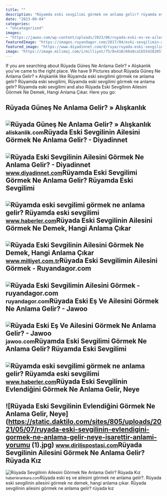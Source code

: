 ```yaml
---
title: ""
description: "Rüyamda eski sevgilimi görmek ne anlama gelir? rüyamda eski sevgilimi"
date: "2023-09-04"
categories:
- "Uncategorized"
images:
- "https://jawoo.com/wp-content/uploads/2023/06/ruyada-eski-es-ve-ailesini-gormek-ne-anlama-gelir_82475.jpg"
featuredImage: "https://images.ruyandagor.com/2017/04/eski-sevgilimin-ailesini-gormek-2013.jpg"
featured_image: "https://www.diyadinnet.com/d/ruya/ruyada-eski-sevgilinin-ailesini-gormek-ne-anlama-gelir-160.jpg"
image: "https://image.milimaj.com/i/milliyet/75/0x410/60a9ca1b554282057cb16011.jpg"
---
```


If you are searching about Rüyada Güneş Ne Anlama Gelir? » Alışkanlık you've came to the right place. We have 9 Pictures about Rüyada Güneş Ne Anlama Gelir? » Alışkanlık like Rüyamda eski sevgilimi görmek ne anlama gelir? Rüyamda eski sevgilimi, Rüyamda eski sevgilimi görmek ne anlama gelir? Rüyamda eski sevgilimi and also Rüyada Eski Sevgilinin Ailesini Görmek Ne Demek, Hangi Anlama Çıkar. Here you go:

Rüyada Güneş Ne Anlama Gelir? » Alışkanlık
------------------------------------------

 ![Rüyada Güneş Ne Anlama Gelir? » Alışkanlık](https://aliskanlik.com/wp-content/uploads/2022/04/Ruyada-Gunes-Ne-Anlama-Gelir.jpeg) <small>aliskanlik.com</small>Rüyada Eski Sevgilinin Ailesini Görmek Ne Anlama Gelir? - Diyadinnet
--------------------------------------------------------------------

 ![Rüyada Eski Sevgilinin Ailesini Görmek Ne Anlama Gelir? - Diyadinnet](https://www.diyadinnet.com/d/ruya/ruyada-eski-sevgilinin-ailesini-gormek-ne-anlama-gelir-160.jpg) <small>www.diyadinnet.com</small>Rüyamda Eski Sevgilimi Görmek Ne Anlama Gelir? Rüyamda Eski Sevgilimi
---------------------------------------------------------------------

 ![Rüyamda eski sevgilimi görmek ne anlama gelir? Rüyamda eski sevgilimi](https://i.hbrcdn.com/haber/2023/02/22/ruyamda-eski-sevgilimi-gormek-ne-anlama-gelir-15651123_4842_amp.jpg) <small>www.haberler.com</small>Rüyada Eski Sevgilinin Ailesini Görmek Ne Demek, Hangi Anlama Çıkar
-------------------------------------------------------------------

 ![Rüyada Eski Sevgilinin Ailesini Görmek Ne Demek, Hangi Anlama Çıkar](https://image.milimaj.com/i/milliyet/75/0x410/60a9ca1b554282057cb16011.jpg) <small>www.milliyet.com.tr</small>Rüyada Eski Sevgilimin Ailesini Görmek - Ruyandagor.com
-------------------------------------------------------

 ![Rüyada Eski Sevgilimin Ailesini Görmek - ruyandagor.com](https://images.ruyandagor.com/2017/04/eski-sevgilimin-ailesini-gormek-2013.jpg) <small>ruyandagor.com</small>Rüyada Eski Eş Ve Ailesini Görmek Ne Anlama Gelir? - Jawoo
----------------------------------------------------------

 ![Rüyada Eski Eş Ve Ailesini Görmek Ne Anlama Gelir? - Jawoo](https://jawoo.com/wp-content/uploads/2023/06/ruyada-eski-es-ve-ailesini-gormek-ne-anlama-gelir_82475.jpg) <small>jawoo.com</small>Rüyamda Eski Sevgilimi Görmek Ne Anlama Gelir? Rüyamda Eski Sevgilimi
---------------------------------------------------------------------

 ![Rüyamda eski sevgilimi görmek ne anlama gelir? Rüyamda eski sevgilimi](https://i.hbrcdn.com/haber/2023/02/22/ruyamda-eski-sevgilimi-gormek-ne-anlama-gelir-15651123_9508_m.jpg) <small>www.haberler.com</small>Rüyada Eski Sevgilinin Evlendiğini Görmek Ne Anlama Gelir, Neye
---------------------------------------------------------------

 ![Rüyada Eski Sevgilinin Evlendiğini Görmek Ne Anlama Gelir, Neye](https://static.daktilo.com/sites/805/uploads/2021/05/07/ruyada-eski-sevgilinin-evlendigini-gormek-ne-anlama-gelir-neye-isarettir-anlami-yorumu (1).jpg) <small>www.dirilispostasi.com</small>Rüyada Sevgilinin Ailesini Görmek Ne Anlama Gelir? Rüyada Kız
-------------------------------------------------------------

 ![Rüyada Sevgilinin Ailesini Görmek Ne Anlama Gelir? Rüyada Kız](https://static.daktilo.com/sites/415/uploads/2021/09/09/large/eski-sevgilinin-ailesini-gormek-1600-1631168868.jpg) <small>haberlerankara.com</small>Rüyada eski eş ve ailesini görmek ne anlama gelir?. Rüyada eski sevgilinin ailesini görmek ne demek, hangi anlama çıkar. Rüyada sevgilinin ailesini görmek ne anlama gelir? rüyada kız
